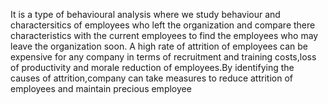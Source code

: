 It is a type of behavioural analysis where we study behaviour and charactersitics of employees who left the organization and compare there characteristics with the current employees to find the employees who may leave the organization soon.
A high rate of attrition of employees can be expensive for any company in terms of recruitment and training costs,loss of productivity and morale reduction of employees.By identifying the causes of attrition,company can take measures to reduce attrition of employees and maintain precious employee
